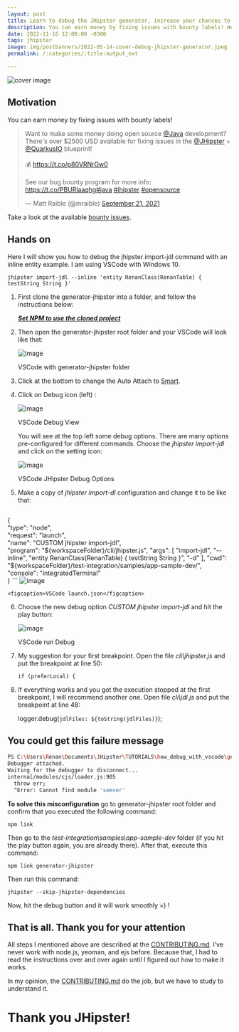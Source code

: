 ```yaml
---
layout: post
title: Learn to debug the JHipster generator, increase your chances to fix bounty issues
description: You can earn money by fixing issues with bounty labels! Here I will show you how to debug the jhipster import-jdl command with an inline entity example. I am using VSCode with Windows 10.
date: 2022-11-16 12:00:00 -0300
tags: jhipster
image: img/postbanners/2022-05-14-cover-debug-jhipster-generator.jpeg
permalink: /:categories/:title:output_ext

---
```


![cover image](https://renanfranca.github.io/img/postbanners/2022-05-14-cover-debug-jhipster-generator.jpeg)

## Motivation

You can earn money by fixing issues with bounty labels!

<blockquote class="twitter-tweet"><p lang="en" dir="ltr">Want to make some money doing open source <a href="https://twitter.com/java?ref_src=twsrc%5Etfw">@Java</a> development? There&#39;s over $2500 USD available for fixing issues in the <a href="https://twitter.com/jhipster?ref_src=twsrc%5Etfw">@JHipster</a> + <a href="https://twitter.com/QuarkusIO?ref_src=twsrc%5Etfw">@QuarkusIO</a> blueprint!<br><br>💰 <a href="https://t.co/p80VRNrGw0">https://t.co/p80VRNrGw0</a><br><br>See our bug bounty program for more info: <a href="https://t.co/PBURlaaqhg">https://t.co/PBURlaaqhg</a><a href="https://twitter.com/hashtag/java?src=hash&amp;ref_src=twsrc%5Etfw">#java</a> <a href="https://twitter.com/hashtag/jhipster?src=hash&amp;ref_src=twsrc%5Etfw">#jhipster</a> <a href="https://twitter.com/hashtag/opensource?src=hash&amp;ref_src=twsrc%5Etfw">#opensource</a></p>&mdash; Matt Raible (@mraible) <a href="https://twitter.com/mraible/status/1440286692049522690?ref_src=twsrc%5Etfw">September 21, 2021</a></blockquote> <script async src="https://platform.twitter.com/widgets.js" charset="utf-8"></script>

Take a look at the available [bounty issues](https://github.com/jhipster/generator-jhipster/issues?q=is%3Aissue+is%3Aopen+label%3A%22%24%24+bug-bounty+%24%24%22).

## Hands on

Here I will show you how to debug the jhipster import-jdl command with an inline entity example. I am using VSCode with Windows 10.

``` shell
jhipster import-jdl --inline 'entity RenanClass(RenanTable) { testString String }'
```

1. First clone the generator-jhipster into a folder, and follow the instructions below:

	[**_Set NPM to use the cloned project_**](https://github.com/jhipster/generator-jhipster/blob/master/CONTRIBUTING.md#set-npm-to-use-the-cloned-project)

2. Then open the generator-jhipster root folder and your VSCode will look like that:

	![image](https://renanfranca.github.io/img/debug-jhipster-generator/vscode-generator-folder.png)

	<figcaption>VSCode with generator-jhipster folder</figcaption>

3. Click at the bottom to change the Auto Attach to [Smart](https://code.visualstudio.com/docs/nodejs/nodejs-debugging#_auto-attach).

4. Click on Debug icon (left) :

	![image](https://renanfranca.github.io/img/debug-jhipster-generator/vscode-debug-view.png)

	<figcaption>VSCode Debug View</figcaption>

	You will see at the top left some debug options. There are many options pre-configured for different commands. Choose the _jhipster import-jdl_ and click on the setting icon:

	![image](https://renanfranca.github.io/img/debug-jhipster-generator/vscode-debug-options.png)

	<figcaption>VSCode JHipster Debug Options</figcaption>

5. Make a copy of _jhipster import-dl_ configuration and change it to be like that:

	```json
{  
            "type": "node",  
            "request": "launch",  
            "name": "CUSTOM jhipster import-jdl",  
            "program": "${workspaceFolder}/cli/jhipster.js",  
            "args": [  
                "import-jdl",  
                "--inline",  
                "entity RenanClass(RenanTable) { testString String }",  
                "-d"  
            ],  
            "cwd": "${workspaceFolder}/test-integration/samples/app-sample-dev/",  
            "console": "integratedTerminal"  
        }
	```
	![image](https://renanfranca.github.io/img/debug-jhipster-generator/vscode-launch-json.png)

	<figcaption>VSCode launch.json</figcaption>

6. Choose the new debug option _CUSTOM jhipster import-jdl_ and hit the play button:

	![image](https://renanfranca.github.io/img/debug-jhipster-generator/vscode-run-debug.png)

	<figcaption>VSCode run Debug</figcaption>

7. My suggestion for your first breakpoint. Open the file _cli\jhipster.js_ and put the breakpoint at line 50:

	`if (preferLocal) {`

8. If everything works and you got the execution stopped at the first breakpoint, I will recommend another one. Open file _cli\jdl.js_ and put the breakpoint at line 48:

	logger.debug(`jdlFiles: ${toString(jdlFiles)}`);

## You could get this failure message

```bash
PS C:\Users\Renan\Documents\JHipster\TUTORIALS\how_debug_with_vscode\generator-jhipster\test-integration\samples\app-sample-dev>  ${env:NODE_OPTIONS}='--require "c:/Users/Renan/AppData/Local/Programs/Microsoft VS Code Insiders/resources/app/extensions/ms-vscode.js-debug/src/bootloader.bundle.js" --inspect-publish-uid=http'; ${env:VSCODE_INSPECTOR_OPTIONS}='{"inspectorIpc":"\\\\.\\pipe\\node-cdp.10508-2.sock","deferredMode":false,"waitForDebugger":"","execPath":"C:\\Program Files\\nodejs\\node.exe","onlyEntrypoint":false,"autoAttachMode":"always","fileCallback":"C:\\Users\\Renan\\AppData\\Local\\Temp\\node-debug-callback-f76952482a888dfe"}'; & 'C:\Program Files\nodejs\node.exe' '.\..\..\..\cli\jhipster.js' 'import-jdl' '--inline' 'entity RenanClass(RenanTable) { testString String }' '-d'  
Debugger attached.  
Waiting for the debugger to disconnect...  
internal/modules/cjs/loader.js:905  
  throw err;  
  ^Error: Cannot find module 'semver'
```

**To solve this misconfiguration** go to generator-jhipster root folder and confirm that you executed the following command:

`npm link`

Then go to the _test-integration\samples\app-sample-dev_ folder (if you hit the play button again, you are already there). After that, execute this command:

`npm link generator-jhipster`

Then run this command:

`jhipster --skip-jhipster-dependencies`

Now, hit the debug button and it will work smoothly =) !

## That is all. Thank you for your attention

All steps I mentioned above are described at the [CONTRIBUTING.md](https://github.com/jhipster/generator-jhipster/blob/master/CONTRIBUTING.md#use-a-debugger). I’ve never work with node.js, yeoman, and ejs before. Because that, I had to read the instructions over and over again until I figured out how to make it works.

In my opinion, the [CONTRIBUTING.md](https://github.com/jhipster/generator-jhipster/blob/master/CONTRIBUTING.md#use-a-debugger) do the job, but we have to study to understand it.

# Thank you JHipster!
